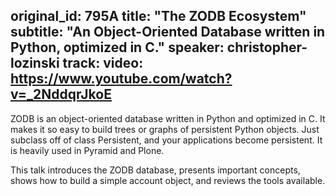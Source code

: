 original_id: 795A
title: "The ZODB Ecosystem"
subtitle: "An Object-Oriented Database written in Python, optimized in C."
speaker: christopher-lozinski
track: 
video: https://www.youtube.com/watch?v=_2NddqrJkoE
---
ZODB is an object-oriented database written in Python and optimized in C.  It makes it so easy to build trees or graphs of persistent Python objects. Just subclass off of class Persistent, and your applications become persistent.  It is heavily used in Pyramid and Plone.  

This talk introduces the ZODB database,  presents important concepts, shows how to build a simple account object, and reviews the tools available.
